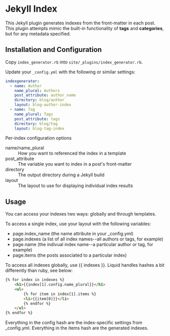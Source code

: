 # Jekyll Index

This Jekyll plugin generates indexes from the front-matter in each post. This plugin attempts mimic the built-in functionality of **tags** and **categories**, but for any metadata specified.

## Installation and Configuration

Copy ```index_generator.rb``` into ```site/_plugins/index_generator.rb```.

Update your ``_config.yml`` with the following or similar settings:

```yaml
indexgenerator:
  - name: Author
    name_plural: Authors
    post_attribute: author_name
    directory: blog/author
    layout: blog-author-index
  - name: Tag
    name_plural: Tags
    post_attribute: tags
    directory: blog/tag
    layout: blog-tag-index
```

Per-index configuration options

<dl>
    <dt>name/name_plural</dt>
    <dd>How you want to referenced the index in a template</dd>
    <dt>post_attribute</dt>
    <dd>The variable you want to index in a post's front-matter</dd>
    <dt>directory</dt>
    <dd>The output directory during a Jekyll build</dd>
    <dt>layout</dt>
    <dd>The layout to use for displaying individual index results</dd>
</dl>

## Usage

You can access your indexes two ways: globally and through templates.

To access a single index, use your layout with the following variables:

- page.index_name (the name attribute in your _config.yml)
- page.indexes (a list of all index names--all authors or tags, for example)
- page.name (the indivual index name--a particular author or tag, for example)
- page.items (the posts associated to a particular index)

To access all indexes globally, use  {{ indexes }}. Liquid handles hashes a bit
differently than ruby, see below:

```html
{% for index in indexes %}
    <h1>{{index[1].config.name_plural}}</h1>
    <ul>
        {% for item in index[1].items %}
        <li>{{item[0]}}</li>
        {% endfor %}
    </ul>
{% endfor %}
```
Everything in the config hash are the index-specific settings from _config.yml. Everything in the items hash are the generated indexes.